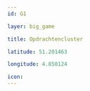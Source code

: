 ```yaml
---
id: G1

layer: big_game

title: Opdrachtencluster

latitude: 51.201463

longitude: 4.850124

icon:
---
```


